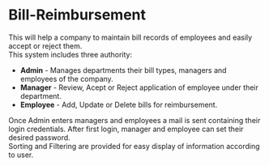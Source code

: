 # Bill-Reimbursement

This will help a company to maintain bill records of employees and easily accept or reject them.  
This system includes three authority:  

- **Admin** - Manages departments their bill types, managers and employees of the company.    
- **Manager** - Review, Acept or Reject application of employee under their department.  
- **Employee** - Add, Update or Delete bills for reimbursement.  

Once Admin enters managers and employees a mail is sent containing their login credentials. After first login, manager and employee can set their desired password.  
Sorting and Filtering are provided for easy display of information according to user.  

